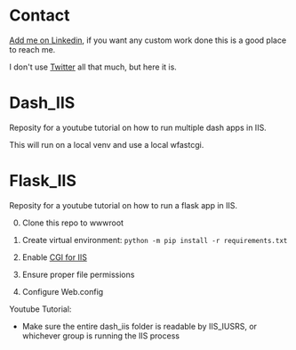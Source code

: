 # Contact

[Add me on Linkedin](https://www.linkedin.com/in/michael-fore-11a46a58/), if you want any custom work done this is a good place to reach me.

I don't use [Twitter](https://twitter.com/Wolfman_Brother) all that much, but here it is.

# Dash_IIS

Reposity for a youtube tutorial on how to run multiple dash apps in IIS.

This will run on a local venv and use a local wfastcgi.

# Flask_IIS

Reposity for a youtube tutorial on how to run a flask app in IIS.

0. Clone this repo to wwwroot

1. Create virtual environment: `python -m pip install -r requirements.txt`

2. Enable [CGI for IIS](https://docs.microsoft.com/en-us/iis/configuration/system.webserver/cgi)

3. Ensure proper file permissions 

4. Configure Web.config

Youtube Tutorial: 

* Make sure the entire dash_iis folder is readable by IIS_IUSRS, or whichever group is running the IIS process



